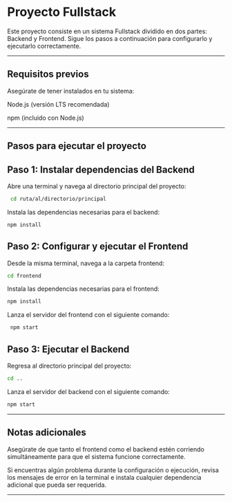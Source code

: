 # Proyecto Fullstack

Este proyecto consiste en un sistema Fullstack dividido en dos partes: Backend y Frontend. Sigue los pasos a continuación para configurarlo y ejecutarlo correctamente.

---

## Requisitos previos 

Asegúrate de tener instalados en tu sistema:

Node.js (versión LTS recomendada)

npm (incluido con Node.js)

---

## Pasos para ejecutar el proyecto 

## Paso 1: Instalar dependencias del Backend

Abre una terminal y navega al directorio principal del proyecto: 
```bash
 cd ruta/al/directorio/principal
```
Instala las dependencias necesarias para el backend: 
```bash 
npm install
```
## Paso 2: Configurar y ejecutar el Frontend 

Desde la misma terminal, navega a la carpeta frontend: 
```bash
cd frontend
```
Instala las dependencias necesarias para el frontend: 
```bash 
npm install 
```
Lanza el servidor del frontend con el siguiente comando: 
```bash
 npm start
```
## Paso 3: Ejecutar el Backend 

Regresa al directorio principal del proyecto: 
```bash
cd .. 
```

Lanza el servidor del backend con el siguiente comando: 
```bash
npm start 
```
---

## Notas adicionales
Asegúrate de que tanto el frontend como el backend estén corriendo simultáneamente para que el sistema funcione correctamente.

Si encuentras algún problema durante la configuración o ejecución, revisa los mensajes de error en la terminal e instala cualquier dependencia adicional que pueda ser requerida.

---
